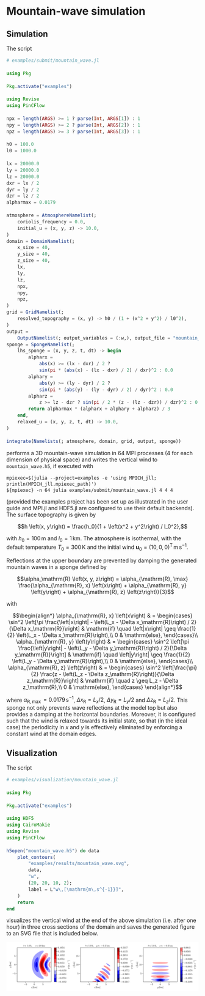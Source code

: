 # Mountain-wave simulation

## Simulation

The script

```julia
# examples/submit/mountain_wave.jl

using Pkg

Pkg.activate("examples")

using Revise
using PinCFlow

npx = length(ARGS) >= 1 ? parse(Int, ARGS[1]) : 1
npy = length(ARGS) >= 2 ? parse(Int, ARGS[2]) : 1
npz = length(ARGS) >= 3 ? parse(Int, ARGS[3]) : 1

h0 = 100.0
l0 = 1000.0

lx = 20000.0
ly = 20000.0
lz = 20000.0
dxr = lx / 2
dyr = ly / 2
dzr = lz / 2
alpharmax = 0.0179

atmosphere = AtmosphereNamelist(;
    coriolis_frequency = 0.0,
    initial_u = (x, y, z) -> 10.0,
)
domain = DomainNamelist(;
    x_size = 40,
    y_size = 40,
    z_size = 40,
    lx,
    ly,
    lz,
    npx,
    npy,
    npz,
)
grid = GridNamelist(;
    resolved_topography = (x, y) -> h0 / (1 + (x^2 + y^2) / l0^2),
)
output =
    OutputNamelist(; output_variables = (:w,), output_file = "mountain_wave.h5")
sponge = SpongeNamelist(;
    lhs_sponge = (x, y, z, t, dt) -> begin
        alpharx =
            abs(x) >= (lx - dxr) / 2 ?
            sin(pi * (abs(x) - (lx - dxr) / 2) / dxr)^2 : 0.0
        alphary =
            abs(y) >= (ly - dyr) / 2 ?
            sin(pi * (abs(y) - (ly - dyr) / 2) / dyr)^2 : 0.0
        alpharz =
            z >= lz - dzr ? sin(pi / 2 * (z - (lz - dzr)) / dzr)^2 : 0.0
        return alpharmax * (alpharx + alphary + alpharz) / 3
    end,
    relaxed_u = (x, y, z, t, dt) -> 10.0,
)

integrate(Namelists(; atmosphere, domain, grid, output, sponge))

```

performs a 3D mountain-wave simulation in 64 MPI processes (4 for each dimension of physical space) and writes the vertical wind to `mountain_wave.h5`, if executed with

```shell
mpiexec=$(julia --project=examples -e 'using MPICH_jll; println(MPICH_jll.mpiexec_path)')
${mpiexec} -n 64 julia examples/submit/mountain_wave.jl 4 4 4
```

(provided the examples project has been set up as illustrated in the user guide and MPI.jl and HDF5.jl are configured to use their default backends). The surface topography is given by

$$h \left(x, y\right) = \frac{h_0}{1 + \left(x^2 + y^2\right) / l_0^2},$$

with $h_0 = 100 \, \mathrm{m}$ and $l_0 = 1 \, \mathrm{km}$. The atmosphere is isothermal, with the default temperature $T_0 = 300 \, \mathrm{K}$ and the initial wind $\boldsymbol{u}_0 = \left(10, 0, 0\right)^\mathrm{T} \, \mathrm{m \, s^{- 1}}$.

Reflections at the upper boundary are prevented by damping the generated mountain waves in a sponge defined by

$$\alpha_\mathrm{R} \left(x, y, z\right) = \alpha_{\mathrm{R}, \max} \frac{\alpha_{\mathrm{R}, x} \left(x\right) + \alpha_{\mathrm{R}, y} \left(y\right) + \alpha_{\mathrm{R}, z} \left(z\right)}{3}$$

with

$$\begin{align*}
    \alpha_{\mathrm{R}, x} \left(x\right) & = \begin{cases}
        \sin^2 \left[\pi \frac{\left|x\right| - \left(L_x - \Delta x_\mathrm{R}\right) / 2}{\Delta x_\mathrm{R}}\right] & \mathrm{if} \quad \left|x\right| \geq \frac{1}{2} \left(L_x - \Delta x_\mathrm{R}\right),\\
        0 & \mathrm{else},
    \end{cases}\\
    \alpha_{\mathrm{R}, y} \left(y\right) & = \begin{cases}
        \sin^2 \left[\pi \frac{\left|y\right| - \left(L_y - \Delta y_\mathrm{R}\right) / 2}{\Delta y_\mathrm{R}}\right] & \mathrm{if} \quad \left|y\right| \geq \frac{1}{2} \left(L_y - \Delta y_\mathrm{R}\right),\\
        0 & \mathrm{else},
    \end{cases}\\
    \alpha_{\mathrm{R}, z} \left(z\right) & = \begin{cases}
        \sin^2 \left[\frac{\pi}{2} \frac{z - \left(L_z - \Delta z_\mathrm{R}\right)}{\Delta z_\mathrm{R}}\right] & \mathrm{if} \quad z \geq L_z - \Delta z_\mathrm{R},\\
        0 & \mathrm{else},
    \end{cases}
\end{align*}$$

where $\alpha_{\mathrm{R}, \max} = 0.0179 \, \mathrm{s^{- 1}}$, $\Delta x_\mathrm{R} = L_x / 2$, $\Delta y_\mathrm{R} = L_y / 2$ and $\Delta z_\mathrm{R} = L_z / 2$. This sponge not only prevents wave reflections at the model top but also provides a damping at the horizontal boundaries. Moreover, it is configured such that the wind is relaxed towards its initial state, so that (in the ideal case) the periodicity in $x$ and $y$ is effectively eliminated by enforcing a constant wind at the domain edges.

## Visualization

The script

```julia
# examples/visualization/mountain_wave.jl

using Pkg

Pkg.activate("examples")

using HDF5
using CairoMakie
using Revise
using PinCFlow

h5open("mountain_wave.h5") do data
    plot_contours(
        "examples/results/mountain_wave.svg",
        data,
        "w",
        (20, 20, 10, 2);
        label = L"w\,[\mathrm{m\,s^{-1}}]",
    )
    return
end

```

visualizes the vertical wind at the end of the above simulation (i.e. after one hour) in three cross sections of the domain and saves the generated figure to an SVG file that is included below.

![](results/mountain_wave.svg)
